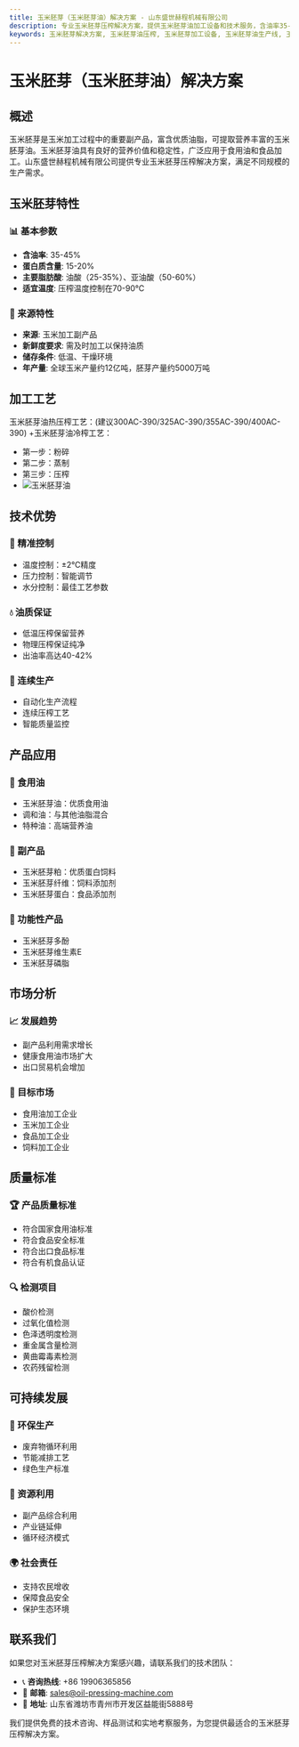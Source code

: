 ```yaml
---
title: 玉米胚芽（玉米胚芽油）解决方案 - 山东盛世赫程机械有限公司
description: 专业玉米胚芽压榨解决方案，提供玉米胚芽油加工设备和技术服务，含油率35-45%，采用热榨工艺保证出油率，满足不同规模的生产需求。
keywords: 玉米胚芽解决方案, 玉米胚芽油压榨, 玉米胚芽加工设备, 玉米胚芽油生产线, 玉米胚芽油热榨工艺, 玉米胚芽压榨机, 玉米胚芽油提取, 玉米胚芽油料加工, 玉米胚芽油压榨设备, 玉米胚芽油生产设备
---
```


# 玉米胚芽（玉米胚芽油）解决方案

## 概述

玉米胚芽是玉米加工过程中的重要副产品，富含优质油脂，可提取营养丰富的玉米胚芽油。玉米胚芽油具有良好的营养价值和稳定性，广泛应用于食用油和食品加工。山东盛世赫程机械有限公司提供专业玉米胚芽压榨解决方案，满足不同规模的生产需求。

## 玉米胚芽特性

### 📊 基本参数
- **含油率**: 35-45%
- **蛋白质含量**: 15-20%
- **主要脂肪酸**: 油酸（25-35%）、亚油酸（50-60%）
- **适宜温度**: 压榨温度控制在70-90℃

### 🌱 来源特性
- **来源**: 玉米加工副产品
- **新鲜度要求**: 需及时加工以保持油质
- **储存条件**: 低温、干燥环境
- **年产量**: 全球玉米产量约12亿吨，胚芽产量约5000万吨

## 加工工艺

玉米胚芽油热压榨工艺：(建议300AC-390/325AC-390/355AC-390/400AC-390)
 +玉米胚芽油冷榨工艺：
 + 第一步：粉碎
 + 第二步：蒸制
 + 第三步：压榨
 + ![玉米胚芽油](/images/玉米胚芽热榨工艺_Hot%20pressing%20process%20of%20corn%20germ_.png)


## 技术优势

### 🎯 精准控制
- 温度控制：±2℃精度
- 压力控制：智能调节
- 水分控制：最佳工艺参数

### 💧 油质保证
- 低温压榨保留营养
- 物理压榨保证纯净
- 出油率高达40-42%

### 🔄 连续生产
- 自动化生产流程
- 连续压榨工艺
- 智能质量监控

## 产品应用

### 🍳 食用油
- 玉米胚芽油：优质食用油
- 调和油：与其他油脂混合
- 特种油：高端营养油

### 🥛 副产品
- 玉米胚芽粕：优质蛋白饲料
- 玉米胚芽纤维：饲料添加剂
- 玉米胚芽蛋白：食品添加剂

### 💊 功能性产品
- 玉米胚芽多酚
- 玉米胚芽维生素E
- 玉米胚芽磷脂

## 市场分析

### 📈 发展趋势
- 副产品利用需求增长
- 健康食用油市场扩大
- 出口贸易机会增加

### 🎯 目标市场
- 食用油加工企业
- 玉米加工企业
- 食品加工企业
- 饲料加工企业



## 质量标准

### 🏆 产品质量标准
- 符合国家食用油标准
- 符合食品安全标准
- 符合出口食品标准
- 符合有机食品认证

### 🔍 检测项目
- 酸价检测
- 过氧化值检测
- 色泽透明度检测
- 重金属含量检测
- 黄曲霉毒素检测
- 农药残留检测

## 可持续发展

### 🌱 环保生产
- 废弃物循环利用
- 节能减排工艺
- 绿色生产标准

### 🔄 资源利用
- 副产品综合利用
- 产业链延伸
- 循环经济模式

### 🌍 社会责任
- 支持农民增收
- 保障食品安全
- 保护生态环境

## 联系我们

如果您对玉米胚芽压榨解决方案感兴趣，请联系我们的技术团队：

- 📞 **咨询热线**: +86 19906365856
- 📧 **邮箱**: sales@oil-pressing-machine.com
- 📍 **地址**: 山东省潍坊市青州市开发区益能街5888号

我们提供免费的技术咨询、样品测试和实地考察服务，为您提供最适合的玉米胚芽压榨解决方案。